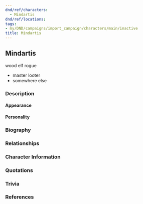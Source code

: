 ```yaml
---
dnd/ref/characters:
  - Mindartis
dnd/ref/locations:
tags:
- my/DND/campaigns/import_campaign/characters/main/inactive
title: Mindartis
---
```


## Mindartis

wood elf rogue

- master looter
- somewhere else

### Description

#### Appearance

#### Personality

### Biography

### Relationships

### Character Information

### Quotations

### Trivia

### References
